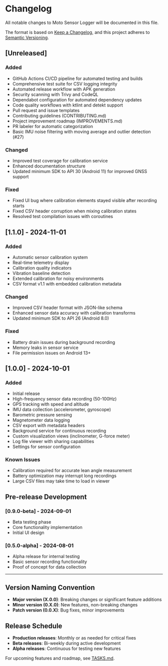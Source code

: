 # Changelog

All notable changes to Moto Sensor Logger will be documented in this file.

The format is based on [Keep a Changelog](https://keepachangelog.com/en/1.0.0/),
and this project adheres to [Semantic Versioning](https://semver.org/spec/v2.0.0.html).

## [Unreleased]

### Added
- GitHub Actions CI/CD pipeline for automated testing and builds
- Comprehensive test suite for CSV logging integrity
- Automated release workflow with APK generation
- Security scanning with Trivy and CodeQL
- Dependabot configuration for automated dependency updates
- Code quality workflows with ktlint and detekt support
- Pull request and issue templates
- Contributing guidelines (CONTRIBUTING.md)
- Project improvement roadmap (IMPROVEMENTS.md)
- PR labeler for automatic categorization
- Basic IMU noise filtering with moving average and outlier detection (#27)

### Changed
- Improved test coverage for calibration service
- Enhanced documentation structure
- Updated minimum SDK to API 30 (Android 11) for improved GNSS support

### Fixed
- Fixed UI bug where calibration elements stayed visible after recording starts
- Fixed CSV header corruption when mixing calibration states
- Resolved test compilation issues with coroutines

## [1.1.0] - 2024-11-01

### Added
- Automatic sensor calibration system
- Real-time telemetry display
- Calibration quality indicators
- Vibration baseline detection
- Extended calibration for noisy environments
- CSV format v1.1 with embedded calibration metadata

### Changed
- Improved CSV header format with JSON-like schema
- Enhanced sensor data accuracy with calibration transforms
- Updated minimum SDK to API 26 (Android 8.0)

### Fixed
- Battery drain issues during background recording
- Memory leaks in sensor service
- File permission issues on Android 13+

## [1.0.0] - 2024-10-01

### Added
- Initial release
- High-frequency sensor data recording (50-100Hz)
- GPS tracking with speed and altitude
- IMU data collection (accelerometer, gyroscope)
- Barometric pressure sensing
- Magnetometer data logging
- CSV export with metadata headers
- Background service for continuous recording
- Custom visualization views (inclinometer, G-force meter)
- Log file viewer with sharing capabilities
- Settings for sensor configuration

### Known Issues
- Calibration required for accurate lean angle measurement
- Battery optimization may interrupt long recordings
- Large CSV files may take time to load in viewer

## Pre-release Development

### [0.9.0-beta] - 2024-09-01
- Beta testing phase
- Core functionality implementation
- Initial UI design

### [0.5.0-alpha] - 2024-08-01
- Alpha release for internal testing
- Basic sensor recording functionality
- Proof of concept for data collection

---

## Version Naming Convention

- **Major version (X.0.0)**: Breaking changes or significant feature additions
- **Minor version (0.X.0)**: New features, non-breaking changes
- **Patch version (0.0.X)**: Bug fixes, minor improvements

## Release Schedule

- **Production releases**: Monthly or as needed for critical fixes
- **Beta releases**: Bi-weekly during active development
- **Alpha releases**: Continuous for testing new features

For upcoming features and roadmap, see [TASKS.md](TASKS.md).